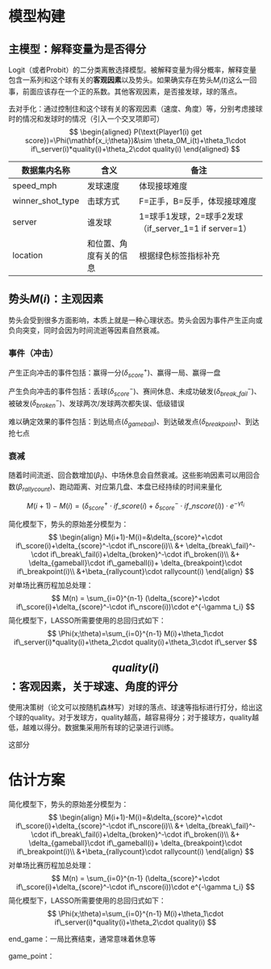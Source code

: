 # 模型构建

## 主模型：解释变量为是否得分

Logit（或者Probit）的二分类离散选择模型。被解释变量为得分概率，解释变量包含一系列和这个球有关的**客观因素**以及势头。如果确实存在势头$M_i(t)$这么一回事，前面应该存在一个正的系数。其他客观因素，是否接发球，球的落点。

去对手化：通过控制住和这个球有关的客观因素（速度、角度）等，分别考虑接球时的情况和发球时的情况（引入一个交叉项即可）
$$
\begin{aligned}
P(\text{Player1(i) get score})=\Phi(\mathbf{x_i;\theta})&\sim \theta_0M_i(t)+\theta_1\cdot if\_server(i)*quality(i)+\theta_2\cdot quality(i)
\end{aligned}
$$

| 数据集内名称     | 含义                   | 备注                                                  |
| ---------------- | ---------------------- | ----------------------------------------------------- |
| speed_mph        | 发球速度               | 体现接球难度                                          |
| winner_shot_type | 击球方式               | F=正手，B=反手，体现接球难度                          |
| server           | 谁发球                 | 1=球手1发球，2=球手2发球（if_server_1=1 if server=1） |
| location         | 和位置、角度有关的信息 | 根据绿色标签指标补充                                  |

## 势头$M(i)$：主观因素

势头会受到很多方面影响，本质上就是一种心理状态。势头会因为事件产生正向或负向突变，同时会因为时间流逝等因素自然衰减。

### 事件（冲击）

产生正向冲击的事件包括：赢得一分($\delta_{score}^{+}$)、赢得一局、赢得一盘

产生负向冲击的事件包括：丢球($\delta_{score}^{-}$)、赛间休息、未成功破发($\delta_{break\_fail}^-$)、被破发($\delta_{broken}^-$)、发球两次/发球两次都失误、低级错误

难以确定效果的事件包括：到达局点($\delta_{gameball}$)、到达破发点($\delta_{breakpoint}$)、到达抢七点

### 衰减

随着时间流逝、回合数增加($\beta_t$)、中场休息会自然衰减。这些影响因素可以用回合数($\beta_{rallycount}$)、跑动距离、对应第几盘、本盘已经持续的时间来量化

$$
M(i+1)-M(i)=(\delta_{score}^+\cdot if\_score(i)+\delta_{score}^-\cdot if\_nscore(i))\cdot e^{-\gamma t_i}
$$

简化模型下，势头的原始差分模型为：
$$
\begin{align}
M(i+1)-M(i)=&\delta_{score}^+\cdot if\_score(i)+\delta_{score}^-\cdot if\_nscore(i)\\
&+ \delta_{break\_fail}^-\cdot if\_break\_fail(i)+\delta_{broken}^-\cdot if\_broken(i)\\
&+ \delta_{gameball}\cdot if\_gameball(i)+ \delta_{breakpoint}\cdot if\_breakpoint(i)\\
&+\beta_{rallycount}\cdot rallycount(i)
\end{align}
$$
对单场比赛历程加总处理：
$$
M(n) = \sum_{i=0}^{n-1} (\delta_{score}^+\cdot if\_score(i)+\delta_{score}^-\cdot if\_nscore(i))\cdot e^{-\gamma t_i}
$$
简化模型下，LASSO所需要使用的总回归式如下：
$$
\Phi(x;\theta)=\sum_{i=0}^{n-1} M(i)+\theta_1\cdot if\_server(i)*quality(i)+\theta_2\cdot quality(i)+\theta_3\cdot if\_server
$$


## $$quality(i)$$：客观因素，关于球速、角度的评分

使用决策树（论文可以按随机森林写）对球的落点、球速等指标进行打分，给出这个球的quality。对于发球方，quality越高，越容易得分；对于接球方，quality越低，越难以得分。数据集采用所有球的记录进行训练。

这部分

# 估计方案

简化模型下，势头的原始差分模型为：
$$
\begin{align}
M(i+1)-M(i)=&\delta_{score}^+\cdot if\_score(i)+\delta_{score}^-\cdot if\_nscore(i)\\
&+ \delta_{break\_fail}^-\cdot if\_break\_fail(i)+\delta_{broken}^-\cdot if\_broken(i)\\
&+ \delta_{gameball}\cdot if\_gameball(i)+ \delta_{breakpoint}\cdot if\_breakpoint(i)\\
&+\beta_{rallycount}\cdot rallycount(i)
\end{align}
$$
对单场比赛历程加总处理：
$$
M(n) = \sum_{i=0}^{n-1} (\delta_{score}^+\cdot if\_score(i)+\delta_{score}^-\cdot if\_nscore(i))\cdot e^{-\gamma t_i}
$$
简化模型下，LASSO所需要使用的总回归式如下：
$$
\Phi(x;\theta)=\sum_{i=0}^{n-1} M(i)+\theta_1\cdot if\_server(i)*quality(i)+\theta_2\cdot quality(i)
$$




end_game：一局比赛结束，通常意味着休息等

game_point：
